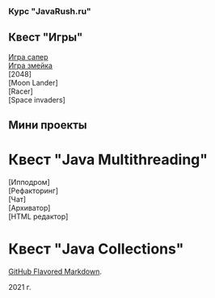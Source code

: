 ### Курс "JavaRush.ru"

## Квест "Игры"

[Игра сапер](https://github.com/KVostok/minesweeper)<br>
[Игра змейка](https://github.com/KVostok/snake)<br>
[2048]<br>
[Moon Lander]<br>
[Racer]<br>
[Space invaders]<br>
		
## Мини проекты

# Квест "Java Multithreading"

[Ипподром]<br>
[Рефакторинг]<br>
[Чат]<br>
[Архиватор]<br>
[HTML редактор]<br>

# Квест "Java Collections"

[GitHub Flavored Markdown](https://guides.github.com/features/mastering-markdown/).

2021 г.
